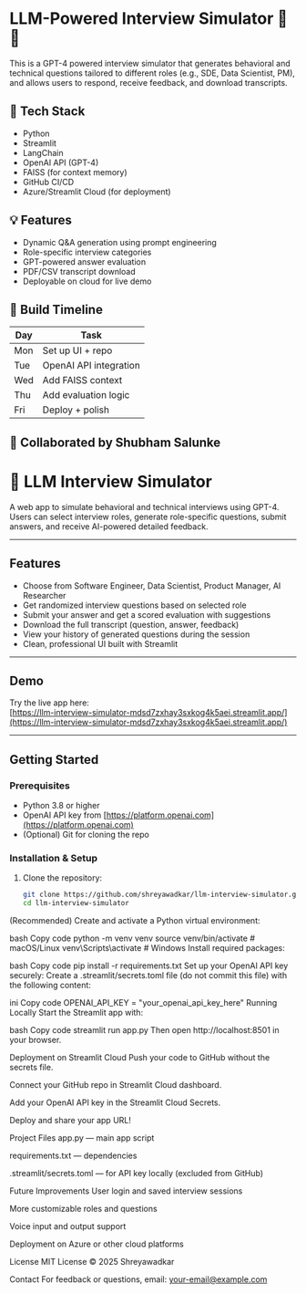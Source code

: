 # LLM-Powered Interview Simulator 🎤🤖

This is a GPT-4 powered interview simulator that generates behavioral and technical questions tailored to different roles (e.g., SDE, Data Scientist, PM), and allows users to respond, receive feedback, and download transcripts.

## 🔧 Tech Stack
- Python
- Streamlit
- LangChain
- OpenAI API (GPT-4)
- FAISS (for context memory)
- GitHub CI/CD
- Azure/Streamlit Cloud (for deployment)

## 💡 Features
- Dynamic Q&A generation using prompt engineering
- Role-specific interview categories
- GPT-powered answer evaluation
- PDF/CSV transcript download
- Deployable on cloud for live demo

## 📅 Build Timeline
| Day | Task |
|-----|------|
| Mon | Set up UI + repo |
| Tue | OpenAI API integration |
| Wed | Add FAISS context |
| Thu | Add evaluation logic |
| Fri | Deploy + polish |
## 🤝 Collaborated by Shubham Salunke
# 🤖 LLM Interview Simulator

A web app to simulate behavioral and technical interviews using GPT-4.  
Users can select interview roles, generate role-specific questions, submit answers, and receive AI-powered detailed feedback.

---

## Features

- Choose from Software Engineer, Data Scientist, Product Manager, AI Researcher  
- Get randomized interview questions based on selected role  
- Submit your answer and get a scored evaluation with suggestions  
- Download the full transcript (question, answer, feedback)  
- View your history of generated questions during the session  
- Clean, professional UI built with Streamlit

---

## Demo

Try the live app here:  
[https://llm-interview-simulator-mdsd7zxhay3sxkog4k5aei.streamlit.app/](https://llm-interview-simulator-mdsd7zxhay3sxkog4k5aei.streamlit.app/)

---

## Getting Started

### Prerequisites

- Python 3.8 or higher  
- OpenAI API key from [https://platform.openai.com](https://platform.openai.com)  
- (Optional) Git for cloning the repo

### Installation & Setup

1. Clone the repository:
   ```bash
   git clone https://github.com/shreyawadkar/llm-interview-simulator.git
   cd llm-interview-simulator
(Recommended) Create and activate a Python virtual environment:

bash
Copy code
python -m venv venv
source venv/bin/activate  # macOS/Linux
venv\Scripts\activate     # Windows
Install required packages:

bash
Copy code
pip install -r requirements.txt
Set up your OpenAI API key securely:
Create a .streamlit/secrets.toml file (do not commit this file) with the following content:

ini
Copy code
OPENAI_API_KEY = "your_openai_api_key_here"
Running Locally
Start the Streamlit app with:

bash
Copy code
streamlit run app.py
Then open http://localhost:8501 in your browser.

Deployment on Streamlit Cloud
Push your code to GitHub without the secrets file.

Connect your GitHub repo in Streamlit Cloud dashboard.

Add your OpenAI API key in the Streamlit Cloud Secrets.

Deploy and share your app URL!

Project Files
app.py — main app script

requirements.txt — dependencies

.streamlit/secrets.toml — for API key locally (excluded from GitHub)

Future Improvements
User login and saved interview sessions

More customizable roles and questions

Voice input and output support

Deployment on Azure or other cloud platforms

License
MIT License © 2025 Shreyawadkar

Contact
For feedback or questions, email: your-email@example.com
